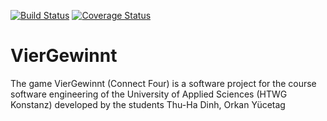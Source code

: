 [![Build Status](https://app.travis-ci.com/dinhth/VierGewinnt.svg?token=1j9bppnPEoCUmk7CLmHs&branch=06-Continuous_Development)](https://app.travis-ci.com/dinhth/VierGewinnt)
[![Coverage Status](https://coveralls.io/repos/github/dinhth/VierGewinnt/badge.svg?branch=06-Continuous_Development)](https://coveralls.io/github/dinhth/VierGewinnt?branch=06-Continuous_Development)
# VierGewinnt
The game VierGewinnt (Connect Four) is a software project for the course software engineering of the University of Applied Sciences (HTWG Konstanz) developed by the students Thu-Ha Dinh, Orkan Yücetag

